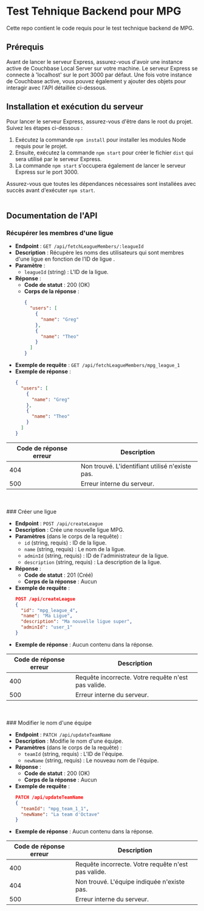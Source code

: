 # Test Tehnique Backend pour MPG

Cette repo contient le code requis pour le test technique backend de MPG.

## Prérequis

Avant de lancer le serveur Express, assurez-vous d'avoir une instance active de Couchbase Local Server sur votre machine. Le serveur Express se connecte à 'localhost' sur le port 3000 par défaut. Une fois votre instance de Couchbase active, vous pouvez également y ajouter des objets pour interagir avec l'API détaillée ci-dessous.

## Installation et exécution du serveur

Pour lancer le serveur Express, assurez-vous d'être dans le root du projet. Suivez les étapes ci-dessous :

1. Exécutez la commande `npm install` pour installer les modules Node requis pour le projet.
2. Ensuite, exécutez la commande `npm start` pour créer le fichier `dist` qui sera utilisé par le serveur Express.
3. La commande `npm start` s'occupera également de lancer le serveur Express sur le port 3000.

Assurez-vous que toutes les dépendances nécessaires sont installées avec succès avant d'exécuter `npm start`.
<br/>
<br/>
## Documentation de l'API

### Récupérer les membres d'une ligue

- **Endpoint** : `GET /api/fetchLeagueMembers/:leagueId`
- **Description** : Récupère les noms des utilisateurs qui sont membres d'une ligue en fonction de l'ID de ligue .
- **Paramètre** :
  - `leagueId` (string) : L'ID de la ligue.
- **Réponse** :
  - **Code de statut** : 200 (OK)
  - **Corps de la réponse** :
    ```json
    {
      "users": [
        {
          "name": "Greg"
        },
        {
          "name": "Theo"
        }
      ]
    }
    ```
- **Exemple de requête** : `GET /api/fetchLeagueMembers/mpg_league_1`
- **Exemple de réponse** :
  ```json
  {
    "users": [
      {
        "name": "Greg"
      },
      {
        "name": "Theo"
      }
    ]
  }
  ```

| Code de réponse erreur | Description                                      |
| --------------- | ------------------------------------------------ |
| 404             | Non trouvé. L'identifiant utilisé n'existe pas.  |
| 500             | Erreur interne du serveur.                        |
<br/>
<br/>
### Créer une ligue

- **Endpoint** : `POST /api/createLeague`
- **Description** : Crée une nouvelle ligue MPG.
- **Paramètres** (dans le corps de la requête) :
  - `id` (string, requis) : ID de la ligue.
  - `name` (string, requis) : Le nom de la ligue.
  - `adminId` (string, requis) : ID de l'administrateur de la ligue.
  - `description` (string, requis) : La description de la ligue.
- **Réponse** :
  - **Code de statut** : 201 (Créé)
  - **Corps de la réponse** : Aucun
- **Exemple de requête** :
  ```json
  POST /api/createLeague
  {
    "id": "mpg_league_4",
    "name": "Ma Ligue",
    "description": "Ma nouvelle ligue super",
    "adminId": "user_1"
  }
  ```
- **Exemple de réponse** : Aucun contenu dans la réponse.

| Code de réponse erreur | Description                                       |
| --------------- | ------------------------------------------------- |
| 400             | Requête incorrecte. Votre requête n'est pas valide. |
| 500             | Erreur interne du serveur.                         |
<br/>
<br/>
### Modifier le nom d'une équipe

- **Endpoint** : `PATCH /api/updateTeamName`
- **Description** : Modifie le nom d'une équipe.
- **Paramètres** (dans le corps de la requête) :
  - `teamId` (string, requis) : L'ID de l'équipe.
  - `newName` (string, requis) : Le nouveau nom de l'équipe.
- **Réponse** :
  - **Code de statut** : 200 (OK)
  - **Corps de la réponse** : Aucun
- **Exemple de requête** :
  ```json
  PATCH /api/updateTeamName
  {
    "teamId": "mpg_team_1_1",
    "newName": "La team d'Octave"
  }
  ```
- **Exemple de réponse** : Aucun contenu dans la réponse.

| Code de réponse erreur | Description                                       |
| --------------- | ------------------------------------------------- |
| 400             | Requête incorrecte. Votre requête n'est pas valide. |
| 404             | Non trouvé. L'équipe indiquée n'existe pas.        |
| 500             | Erreur interne du serveur.                         |